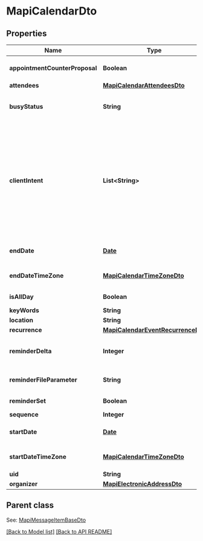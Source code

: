 
# MapiCalendarDto
## Properties
Name | Type | Description | Notes
------------ | ------------- | ------------- | -------------
**appointmentCounterProposal** | **Boolean** | Value indicating whether a Meeting Response object is a counter proposal.              | 
**attendees** | [**MapiCalendarAttendeesDto**](MapiCalendarAttendeesDto.md) | Attendees              |  [optional]
**busyStatus** | **String** | Enumerates the mapi calendar possible busy status Enum, available values: Free, Tentative, Busy, OutOfOffice | 
**clientIntent** | **List&lt;String&gt;** | Actions the user has taken on this Meeting object.              Items: Enumerates the actions the user can taken on the Meeting object Enum, available values: Manager, Delegate, DeletedWithNoResponse, DeletedExceptionWithNoResponse, RespondedTentative, RespondedAccept, RespondedDecline, ModifiedStartTime, ModifiedEndTime, ModifiedLocation, RespondedExceptionDecline, Canceled, ExceptionCanceled |  [optional]
**endDate** | [**Date**](Date.md) | End date and time of the event. If the date is not set, default value for DateTime is returned.              | 
**endDateTimeZone** | [**MapiCalendarTimeZoneDto**](MapiCalendarTimeZoneDto.md) | Time zone information that indicates the time zone of the EndDate property.              |  [optional]
**isAllDay** | **Boolean** | Value indicating whether the event is an all-day event.              | 
**keyWords** | **String** | Categories of the calendar object.              |  [optional]
**location** | **String** | Location of the event.              |  [optional]
**recurrence** | [**MapiCalendarEventRecurrenceDto**](MapiCalendarEventRecurrenceDto.md) | Recurrence properties.              |  [optional]
**reminderDelta** | **Integer** | Interval, in minutes, between the time at which the reminder first becomes overdue and the start time of the Calendar object.              | 
**reminderFileParameter** | **String** | Full path of the sound that a client SHOULD play when the reminder becomes overdue.              |  [optional]
**reminderSet** | **Boolean** | Value indicating whether a reminder is set on the object.              | 
**sequence** | **Integer** | Sequence number.              | 
**startDate** | [**Date**](Date.md) | Start date and time of the event. If the date is not set, default value for DateTime is returned.              | 
**startDateTimeZone** | [**MapiCalendarTimeZoneDto**](MapiCalendarTimeZoneDto.md) | Time zone information that indicates the time zone of the StartDate property.              |  [optional]
**uid** | **String** | Unique identifier.              |  [optional]
**organizer** | [**MapiElectronicAddressDto**](MapiElectronicAddressDto.md) | Organizer              |  [optional]


## Parent class

See: [MapiMessageItemBaseDto](MapiMessageItemBaseDto.md)

[[Back to Model list]](Models.md) [[Back to API README]](README.md)

